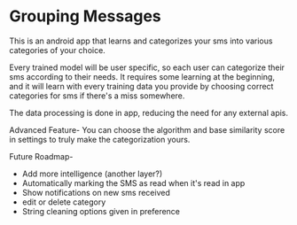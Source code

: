 # Grouping Messages

This is an android app that learns and categorizes your sms into various categories of your choice.

Every trained model will be user specific, so each user can categorize their sms according to their needs. 
It requires some learning at the beginning, 
and it will learn with every training data you provide by choosing correct categories for sms if there's a miss somewhere.

The data processing is done in app, reducing the need for any external apis.

Advanced Feature-
You can choose the algorithm and base similarity score in settings to truly make the categorization yours.

Future Roadmap-
* Add more intelligence (another layer?)
* Automatically marking the SMS as read when it's read in app
* Show notifications on new sms received
* edit or delete category
* String cleaning options given in preference
